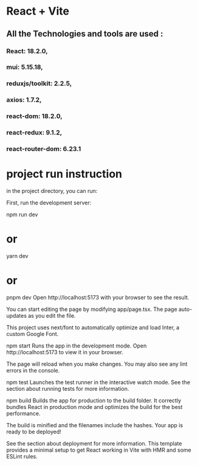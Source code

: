 # React + Vite

## All the Technologies and tools are used :

### React: 18.2.0,

### mui: 5.15.18,

### reduxjs/toolkit: 2.2.5,

### axios: 1.7.2,

### react-dom: 18.2.0,

### react-redux: 9.1.2,

### react-router-dom: 6.23.1

# project run instruction

in the project directory, you can run:

First, run the development server:

npm run dev

# or

yarn dev

# or

pnpm dev
Open http://localhost:5173 with your browser to see the result.

You can start editing the page by modifying app/page.tsx. The page auto-updates as you edit the file.

This project uses next/font to automatically optimize and load Inter, a custom Google Font.

npm start
Runs the app in the development mode.
Open http://localhost:5173 to view it in your browser.

The page will reload when you make changes.
You may also see any lint errors in the console.

npm test
Launches the test runner in the interactive watch mode.
See the section about running tests for more information.

npm build
Builds the app for production to the build folder.
It correctly bundles React in production mode and optimizes the build for the best performance.

The build is minified and the filenames include the hashes.
Your app is ready to be deployed!

See the section about deployment for more information.
This template provides a minimal setup to get React working in Vite with HMR and some ESLint rules.
